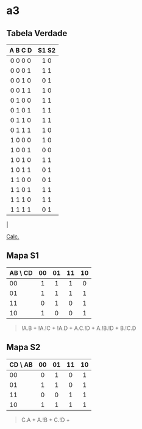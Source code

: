 # a3

## Tabela Verdade

| A B C D | S1 S2 |
| :-: | :-: |
| 0 0 0 0 | 1 0 |
| 0 0 0 1 | 1 1 |
| 0 0 1 0 | 0 1 |
| 0 0 1 1 | 1 0 |
| 0 1 0 0 | 1 1 |
| 0 1 0 1 | 1 1 |
| 0 1 1 0 | 1 1 |
| 0 1 1 1 | 1 0 |
| 1 0 0 0 | 1 0 |
| 1 0 0 1 | 0 0 |
| 1 0 1 0 | 1 1 |
| 1 0 1 1 | 0 1 |
| 1 1 0 0 | 0 1 |
| 1 1 0 1 | 1 1 |
| 1 1 1 0 | 1 1 |
| 1 1 1 1 | 0 1 |
|


[Calc.](https://www.profelectro.info/mapa-de-karnaugh-onlie-para-simplificacao-de-funcoes-booleanas-a-partir-da-tabela-da-verdade/)

## Mapa S1

| AB \ CD | 00 | 01 | 11 | 10
| :- | :-: | :-: | :-: | :-: |
| 00 | 1 | 1 | 1 | 0 |
| 01 | 1 | 1 | 1 | 1 |
| 11 | 0 | 1 | 0 | 1 |
| 10 | 1 | 0 | 0 | 1 |

> !A.B + !A.!C + !A.D + A.C.!D + A.!B.!D + B.!C.D

## Mapa S2

| CD \ AB | 00 | 01 | 11 | 10
| :- | :-: | :-: | :-: | :-: |
| 00 | 0 | 1 | 0 | 1 |
| 01 | 1 | 1 | 0 | 1 |
| 11 | 0 | 0 | 1 | 1 |
| 10 | 1 | 1 | 1 | 1 |

> C.A + A.!B + C.!D + 

